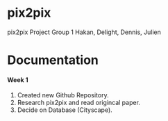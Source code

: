 # pix2pix
pix2pix Project Group 1 Hakan, Delight, Dennis, Julien

# Documentation<br />
#### Week 1<br />
1. Created new Github Repository. 
2. Research pix2pix and read origincal paper.
3. Decide on Database (Cityscape). 
